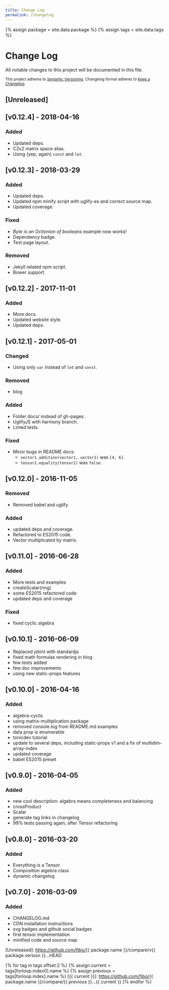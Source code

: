```yaml
---
title: Change Log
permalink: /changelog
---
```


{% assign package = site.data.package %}
{% assign tags = site.data.tags %}

# Change Log

All notable changes to this project will be documented in this file.

<sub>This project adheres to [Semantic Versioning](http://semver.org/).
Changelog format adheres to [Keep a Changelog](http://keepachangelog.com/)</sub>

## [Unreleased]

## [v0.12.4] - 2018-04-16

### Added

- Updated deps.
- C2x2 matrix space alias.
- Using (yep, again) `const` and `let`.

## [v0.12.3] - 2018-03-29

### Added

- Updated deps.
- Updated npm minify script with uglify-es and correct source map.
- Updated coverage.

### Fixed

- *Byte is an Octionion of booleans* example now works!
- Dependency badge.
- Test page layout.

### Removed

- Jekyll related npm script.
- Bower support.

## [v0.12.2] - 2017-11-01

### Added

- More docs.
- Updated website style.
- Updated deps.

## [v0.12.1] - 2017-05-01

### Changed

- Using only `var` instead of `let` and `const`.

### Removed

- blog

### Added

- Folder docs/ instead of gh-pages.
- UglifyJS with harmony branch.
- Linted tests.

### Fixed

- Minor bugs in README docs:
  * `vector1.addition(vector1, vector1)` was `[4, 6]`.
  * `tensor2.equality(tensor2)` was `false`.

## [v0.12.0] - 2016-11-05

### Removed

- Removed babel and uglify.

### Added

- updated deps and coverage.
- Refactored to ES2015 code.
- Vector multiplicated by matrix.

## [v0.11.0] - 2016-06-28

### Added

- More tests and examples
- createScalar(ring)
- some ES2015 refactored code
- updated deps and coverage

### Fixed

- fixed cyclic algebra

## [v0.10.1] - 2016-06-09

- Replaced jshint with standardjs
- fixed math formulas rendering in blog
- few tests added
- few doc improvements
- using new static-props features

## [v0.10.0] - 2016-04-16

### Added

- algebra-cyclic
- using matrix-multiplication package
- removed console.log from README.md examples
- data prop is enumerable
- tonicdev tutorial
- update to several deps, including static-props v1 and a fix of multidim-array-index
- updated coverage
- babel ES2015 preset

## [v0.9.0] - 2016-04-05

### Added

- new cool description: algebra means completeness and balancing
- crossProduct
- Scalar
- generate tag links in changelog
- 99% tests passing again, after Tensor refactoring

## [v0.8.0] - 2016-03-20

### Added

- Everything is a Tensor
- Composition algebra class
- dynamic changelog

## [v0.7.0] - 2016-03-09

### Added

- CHANGELOG.md
- CDN installation instructions
- svg badges and github social badges
- first tensor implementation
- minified code and source map

[Unreleased]: https://github.com/fibo/{{ package.name }}/compare/v{{ package.version }}...HEAD

{% for tag in tags offset:2 %}
  {% assign current = tags[forloop.index0].name %}
  {% assign previous = tags[forloop.index].name %}
  [{{ current }}]: https://github.com/fibo/{{ package.name }}/compare/{{ previous }}...{{ current }}
{% endfor %}
